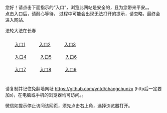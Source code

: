 您好！请点击下面指示的“入口”，浏览此网站是安全的，且为您带来平安。。 <br/>
点击入口后，请耐心等待， 过程中可能会出现无法打开的提示，请忽略，最终会进入网站. </br>

法轮大法在长春<br/>
<div style="padding:10px"><a style="margin:20px" target="_blank" href="https://d83bsl6qkhvq0.cloudfront.net/2Qpsp?axcns" id="ccLink1" rel="nofollow">入口1</a> <a target="_blank" style="margin:20px" href="https://dq1y14khdikwr.cloudfront.net/2Qpsp?wvjgfcp" id="ccLink2" rel="nofollow">入口2</a> <a style="margin:20px" target="_blank" href="https://d3kh1ieb0i0zm9.cloudfront.net/2Qpsp?jsuucf" id="ccLink3" rel="nofollow">入口3</a></div>

<div style="padding:10px" ><a style="margin:20px" target="_blank" href="https://d83bsl6qkhvq0.cloudfront.net/2Qpsp?axcns" id="ccLink4" rel="nofollow">入口4</a> <a style="margin:20px" href="https://dq1y14khdikwr.cloudfront.net/2Qpsp?wvjgfcp" target="_blank" id="ccLink5" rel="nofollow">入口5</a> <a style="margin:20px" href="https://d3kh1ieb0i0zm9.cloudfront.net/2Qpsp?jsuucf" target="_blank" id="ccLink6" rel="nofollow">入口6</a></div>

<div style="padding:10px"><a style="margin:20px" target="_blank" href="https://d83bsl6qkhvq0.cloudfront.net/2Qpsp?axcns" id="ccLink7" rel="nofollow">入口7</a> <a style="margin:20px" href="https://dq1y14khdikwr.cloudfront.net/2Qpsp?wvjgfcp" target="_blank" id="ccLink8" rel="nofollow">入口8</a> <a style="margin:20px" target="_blank" href="https://d3kh1ieb0i0zm9.cloudfront.net/2Qpsp?jsuucf" id="ccLink9" rel="nofollow">入口9</a></div>

<br/>



请复制并记住免翻墙网址 https://github.com/yntd/changchunzx (http后一定要加s)，在电脑或手机的浏览器均可访问。。<br/>

微信如提示停止访问该网页，须先点击右上角，选择浏览器打开。
